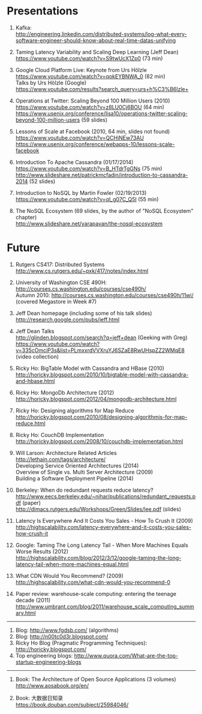 # Presentations

1. Kafka:
<br>http://engineering.linkedin.com/distributed-systems/log-what-every-software-engineer-should-know-about-real-time-datas-unifying

1. Taming Latency Variability and Scaling Deep Learning (Jeff Dean)
<br>https://www.youtube.com/watch?v=S9twUcX1Zp0 (73 min)


3. Google Cloud Platform Live: Keynote from Urs Hölzle
<br>https://www.youtube.com/watch?v=qokEYBNWA_0 (82 min)
<br>Talks by Urs Hölzle (Google)
<br>https://www.youtube.com/results?search_query=urs+h%C3%B6lzle+

5. Operations at Twitter: Scaling Beyond 100 Million Users (2010)
<br>https://www.youtube.com/watch?v=z8LU0Cj6BOU (64 min)
<br>https://www.usenix.org/conference/lisa10/operations-twitter-scaling-beyond-100-million-users (59 slides)

7. Lessons of Scale at Facebook (2010, 64 min, slides not found)
<br>https://www.youtube.com/watch?v=QCHiNEw73AU
<br>https://www.usenix.org/conference/webapps-10/lessons-scale-facebook

8. Introduction To Apache Cassandra (01/17/2014)
<br>https://www.youtube.com/watch?v=B_HTdrTgGNs (75 min)
<br>http://www.slideshare.net/patrickmcfadin/introduction-to-cassandra-2014 (52 slides)

9. Introduction to NoSQL by Martin Fowler (02/19/2013)
<br>https://www.youtube.com/watch?v=qI_g07C_Q5I (55 min)

2. The NoSQL Ecosystem (69 slides, by the author of "NoSQL Ecosystem" chapter)
<br>http://www.slideshare.net/yarapavan/the-nosql-ecosystem 

# Future

1. Rutgers CS417: Distributed Systems 
<br>http://www.cs.rutgers.edu/~pxk/417/notes/index.html

2. University of Washington CSE 490H: http://courses.cs.washington.edu/courses/cse490h/
<br>Autumn 2010: http://courses.cs.washington.edu/courses/cse490h/11wi/ (covered Megastore in Week #7)

3. Jeff Dean homepage (including some of his talk slides)
<br>http://research.google.com/pubs/jeff.html

1. Jeff Dean Talks
<br>http://glinden.blogspot.com/search?q=jeff+dean (Geeking with Greg)
<br>https://www.youtube.com/watch?v=335cOmciP3s&list=PLmxxrdVVXruYJ6SZaE8RwUHspZZ2WMqE8 (video collection)

2. Ricky Ho: BigTable Model with Cassandra and HBase (2010)
<br>http://horicky.blogspot.com/2010/10/bigtable-model-with-cassandra-and-hbase.html

3. Ricky Ho: MongoDb Architecture (2012)
<br>http://horicky.blogspot.com/2012/04/mongodb-architecture.html

4. Ricky Ho: Designing algorithms for Map Reduce
<br>http://horicky.blogspot.com/2010/08/designing-algorithmis-for-map-reduce.html

5. Ricky Ho: CouchDB Implementation
<br>http://horicky.blogspot.com/2008/10/couchdb-implementation.html

6. Will Larson: Architecture Related Articles
<br>http://lethain.com/tags/architecture/
<br>Developing Service Oriented Architectures (2014)
<br>Overview of Single vs. Multi Server Architecture (2009)
<br>Building a Software Deployment Pipeline (2014)

1. Berkeley: When do redundant requests reduce latency?
<br>http://www.eecs.berkeley.edu/~nihar/publications/redundant_requests.pdf (paper)
<br>http://dimacs.rutgers.edu/Workshops/Green/Slides/lee.pdf (slides)

2. Latency Is Everywhere And It Costs You Sales - How To Crush It (2009)
<br>http://highscalability.com/latency-everywhere-and-it-costs-you-sales-how-crush-it

3. Google: Taming The Long Latency Tail - When More Machines Equals Worse Results (2012)
<br>http://highscalability.com/blog/2012/3/12/google-taming-the-long-latency-tail-when-more-machines-equal.html

4. What CDN Would You Recommend? (2009)
<br>http://highscalability.com/what-cdn-would-you-recommend-0

5. Paper review: warehouse-scale computing: entering the teenage decade (2011)
<br>http://www.umbrant.com/blog/2011/warehouse_scale_computing_summary.html

<HR>

1. Blog: http://www.fgdsb.com/ (algorithms)
2. Blog: http://n00tc0d3r.blogspot.com/
2. Ricky Ho Blog (Pragmatic Programming Techniques): http://horicky.blogspot.com/
2. Top engineering blogs: http://www.quora.com/What-are-the-top-startup-engineering-blogs 

<HR>

1. Book: The Architecture of Open Source Applications (3 volumes)
<br>http://www.aosabook.org/en/

2. Book: 大数据日知录
<br>https://book.douban.com/subject/25984046/
